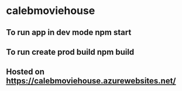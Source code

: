 # calebmoviehouse

## To run app in dev mode npm start
## To run create prod build npm build
## Hosted on https://calebmoviehouse.azurewebsites.net/
